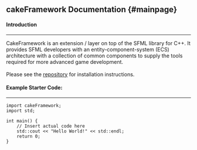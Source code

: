 ## cakeFramework Documentation {#mainpage}

#### Introduction

---

CakeFramework is an extension / layer on top of the SFML library for C++. It provides SFML developers with an entity-component-system (ECS) architecture with a collection of common components to supply the tools required for more advanced game development.
<br><br>
Please see the [repository](https://github.com/Sethekiah/cakeFramework) for installation instructions.

#### Example Starter Code:

---

```
import cakeFramework;
import std;

int main() {
	// Insert actual code here
	std::cout << "Hello World!" << std::endl;
	return 0;
}
```